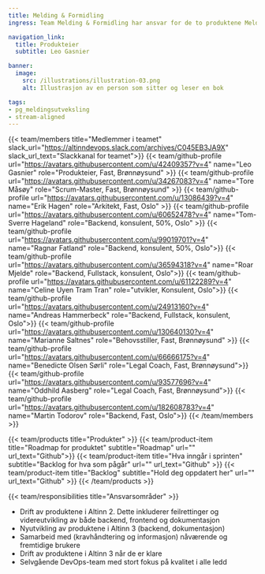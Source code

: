 ```yaml
---
title: Melding & Formidling
ingress: Team Melding & Formidling har ansvar for de to produktene Melding og Formidling både i Altinn 2 og Altinn 3.

navigation_link:
  title: Produkteier
  subtitle: Leo Gasnier

banner:
  image:
    src: /illustrations/illustration-03.png
    alt: Illustrasjon av en person som sitter og leser en bok

tags:
- pg_meldingsutveksling
- stream-aligned
---
```


{{< team/members title="Medlemmer i teamet" slack_url="https://altinndevops.slack.com/archives/C045EB3JA9X" slack_url_text="Slackkanal for teamet">}}
{{< team/github-profile url="https://avatars.githubusercontent.com/u/42409357?v=4" name="Leo Gasnier" role="Produkteier, Fast, Brønnøysund" >}}
{{< team/github-profile url="https://avatars.githubusercontent.com/u/34267083?v=4" name="Tore Måsøy" role="Scrum-Master, Fast, Brønnøysund" >}}
{{< team/github-profile url="https://avatars.githubusercontent.com/u/13086439?v=4" name="Erik Hagen" role="Arkitekt, Fast, Oslo" >}}
{{< team/github-profile url="https://avatars.githubusercontent.com/u/60652478?v=4" name="Tom-Sverre Hageland" role="Backend, konsulent, 50%, Oslo" >}}
{{< team/github-profile url="https://avatars.githubusercontent.com/u/99019701?v=4" name="Ragnar Fatland" role="Backend, konsulent, 50%,  Oslo">}}
{{< team/github-profile url="https://avatars.githubusercontent.com/u/36594318?v=4" name="Roar Mjelde" role="Backend, Fullstack, konsulent, Oslo">}}
{{< team/github-profile url="https://avatars.githubusercontent.com/u/61122289?v=4" name="Celine Uyen Tram Tran" role="utvikler, Konsulent, Oslo">}}
{{< team/github-profile url="https://avatars.githubusercontent.com/u/24913160?v=4" name="Andreas Hammerbeck" role="Backend, Fullstack, konsulent, Oslo">}}
{{< team/github-profile url="https://avatars.githubusercontent.com/u/130640130?v=4" name="Marianne Saltnes" role="Behovsstiller, Fast, Brønnøysund" >}}
{{< team/github-profile url="https://avatars.githubusercontent.com/u/66666175?v=4" name="Benedicte Olsen Sørli" role="Legal Coach, Fast, Brønnøysund">}}
{{< team/github-profile url="https://avatars.githubusercontent.com/u/93577696?v=4" name="Oddhild Aasberg" role="Legal Coach, Fast, Brønnøysund">}}
{{< team/github-profile url="https://avatars.githubusercontent.com/u/182608783?v=4" name="Martin Todorov" role="Backend, Fast, Oslo">}}
{{< /team/members >}}

{{< team/products title="Produkter" >}}
{{< team/product-item title="Roadmap for produktet" subtitle="Roadmap" url="" url_text="Github">}}
{{< team/product-item title="Hva inngår i sprinten" subtitle="Backlog for hva som pågår" url="" url_text="Github" >}}
{{< team/product-item title="Backlog" subtitle="Hold deg oppdatert her" url="" url_text="Github" >}}
{{< /team/products >}}

{{< team/responsibilities title="Ansvarsområder" >}}

- Drift av produktene i Altinn 2. Dette inkluderer feilrettinger og videreutvikling av både backend, frontend og dokumentasjon
- Nyutvikling av produktene i Altinn 3 (backend, dokumentasjon)
- Samarbeid med (kravhåndtering og informasjon) nåværende og fremtidige brukere
- Drift av produktene i Altinn 3 når de er klare
- Selvgående DevOps-team med stort fokus på kvalitet i alle ledd
